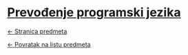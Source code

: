# [Prevođenje programski jezika](https://www.github.com/studosi-fer/PPJ)
[<- Stranica predmeta](https://www.fer.unizg.hr/predmet/ppj)

[<- Povratak na listu predmeta](https://www.github.com/studosi/FER)

